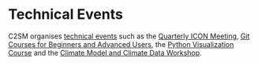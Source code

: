 # Technical Events

C2SM organises [technical events](https://c2sm.ethz.ch/education/technical-training.html) such as the [Quarterly ICON Meeting](https://c2sm.github.io/events/icon_meeting.html), [Git Courses for Beginners and Advanced Users](https://c2sm.github.io/events/git_courses.html), the [Python Visualization Course](https://c2sm.github.io/events/pyvis.html) and the [Climate Model and Climate Data Workshop](climate_model_workshop.md).
